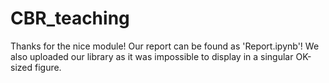 # CBR_teaching
Thanks for the nice module! Our report can be found as 'Report.ipynb'! We also uploaded our library as it was impossible to display in a singular OK-sized figure. 
